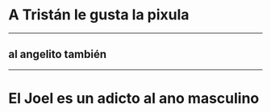 # A Tristán le gusta la pixula
------------
## al angelito también
------------
# El Joel es un adicto al ano masculino

